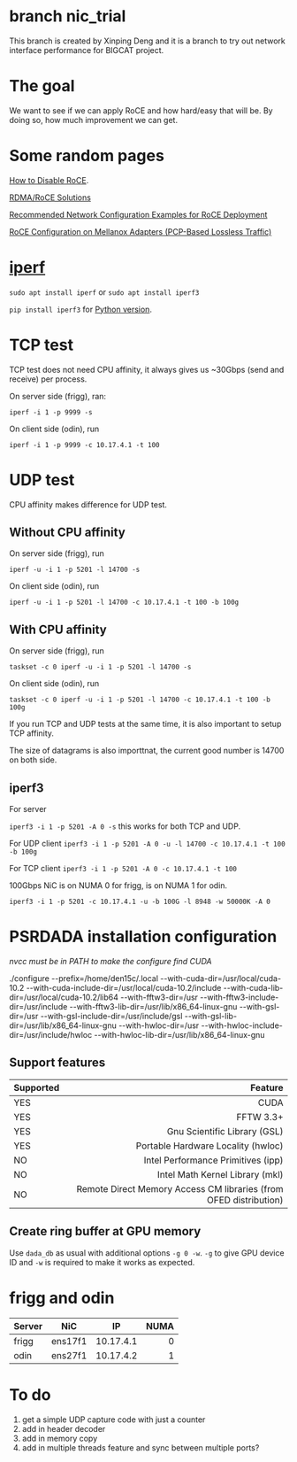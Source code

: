 # branch nic_trial
This branch is created by Xinping Deng and it is a branch to try out network interface performance for BIGCAT project.

# The goal
We want to see if we can apply RoCE and how hard/easy that will be. By doing so, how much improvement we can get.

# Some random pages
[How to Disable RoCE](https://community.mellanox.com/s/article/How-to-Disable-RoCE).

[RDMA/RoCE Solutions](https://community.mellanox.com/s/article/rdma-roce-solutions)

[Recommended Network Configuration Examples for RoCE Deployment](https://community.mellanox.com/s/article/recommended-network-configuration-examples-for-roce-deployment)

[RoCE Configuration on Mellanox Adapters (PCP-Based Lossless Traffic)](https://community.mellanox.com/s/article/roce-configuration-on-mellanox-adapters--pcp-based-lossless-traffic-x)

# [iperf](https://fasterdata.es.net/performance-testing/network-troubleshooting-tools/iperf/)
``sudo apt install iperf`` or ``sudo apt install iperf3``

``pip install iperf3`` for [Python version](https://github.com/thiezn/iperf3-python).

# TCP test
TCP test does not need CPU affinity, it always gives us ~30Gbps (send and receive) per process.

On server side (frigg), ran:

``iperf -i 1 -p 9999 -s``

On client side (odin), run

``iperf -i 1 -p 9999 -c 10.17.4.1 -t 100``

# UDP test
CPU affinity makes difference for UDP test. 

## Without CPU affinity

On server side (frigg), run

``iperf -u -i 1 -p 5201 -l 14700 -s``

On client side (odin), run

``iperf -u -i 1 -p 5201 -l 14700 -c 10.17.4.1 -t 100 -b 100g``

## With CPU affinity

On server side (frigg), run

``taskset -c 0 iperf -u -i 1 -p 5201 -l 14700 -s``

On client side (odin), run

``taskset -c 0 iperf -u -i 1 -p 5201 -l 14700 -c 10.17.4.1 -t 100 -b 100g``

If you run TCP and UDP tests at the same time, it is also important to setup TCP affinity.

The size of datagrams is also importtnat, the current good number is 14700 on both side.

## iperf3

For server

``iperf3 -i 1 -p 5201 -A 0 -s`` this works for both TCP and UDP. 

For UDP client
``iperf3 -i 1 -p 5201 -A 0 -u -l 14700 -c 10.17.4.1 -t 100 -b 100g``

For TCP client
``iperf3 -i 1 -p 5201 -A 0 -c 10.17.4.1 -t 100``

100Gbps NiC is on NUMA 0 for frigg, is on NUMA 1 for odin.

``iperf3 -i 1 -p 5201 -c 10.17.4.1 -u -b 100G -l 8948 -w 50000K -A 0``

# PSRDADA installation configuration
*nvcc must be in PATH to make the configure find CUDA*

./configure --prefix=/home/den15c/.local --with-cuda-dir=/usr/local/cuda-10.2 --with-cuda-include-dir=/usr/local/cuda-10.2/include  --with-cuda-lib-dir=/usr/local/cuda-10.2/lib64 --with-fftw3-dir=/usr --with-fftw3-include-dir=/usr/include --with-fftw3-lib-dir=/usr/lib/x86_64-linux-gnu --with-gsl-dir=/usr --with-gsl-include-dir=/usr/include/gsl --with-gsl-lib-dir=/usr/lib/x86_64-linux-gnu --with-hwloc-dir=/usr --with-hwloc-include-dir=/usr/include/hwloc --with-hwloc-lib-dir=/usr/lib/x86_64-linux-gnu

## Support features

|Supported |Feature                                                             |
|:---------|-------------------------------------------------------------------:|
|YES   	   |CUDA								|
|YES   	   |FFTW 3.3+								|
|YES   	   |Gnu Scientific Library (GSL)					|
|YES   	   |Portable Hardware Locality (hwloc)				  	|
|NO    	   |Intel Performance Primitives (ipp)					|
|NO    	   |Intel Math Kernel Library (mkl)					|
|NO    	   |Remote Direct Memory Access CM libraries (from OFED distribution) 	|

## Create ring buffer at GPU memory
Use ``dada_db`` as usual with additional options ``-g 0 -w``. ``-g`` to give GPU device ID and ``-w`` is required to make it works as expected.

# frigg and odin
|Server |NiC            |IP             |NUMA   |
|:------|:-------------:|:-------------:|------:|
|frigg	|ens17f1	|10.17.4.1	|0	|
|odin 	|ens27f1	|10.17.4.2	|1	|

# To do
1. get a simple UDP capture code with just a counter
2. add in header decoder
3. add in memory copy
4. add in multiple threads feature and sync between multiple ports?